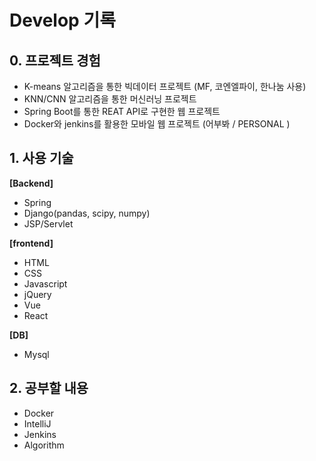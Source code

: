 # Develop 기록

## 0. 프로젝트 경험
* K-means 알고리즘을 통한 빅데이터 프로젝트
  (MF, 코엔엘파이, 한나눔 사용)
* KNN/CNN 알고리즘을 통한 머신러닝 프로젝트
* Spring Boot를 통한 REAT API로 구현한 웹 프로젝트
* Docker와 jenkins를 활용한 모바일 웹 프로젝트
(어부봐 / PERSONAL )

## 1. 사용 기술

**[Backend]**
* Spring
* Django(pandas, scipy, numpy)
* JSP/Servlet

**[frontend]**
* HTML
* CSS
* Javascript
* jQuery
* Vue
* React

**[DB]**
* Mysql

## 2. 공부할 내용
* Docker
* IntelliJ
* Jenkins
* Algorithm
